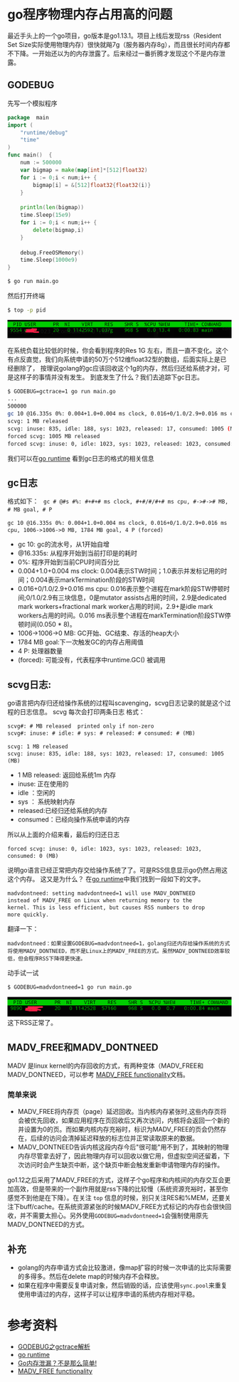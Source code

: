 # go程序物理内存占用高的问题
最近手头上的一个go项目，go版本是go1.13.1。项目上线后发现rss（Resident Set Size实际使用物理内存）很快就飚7g（服务器内存8g），而且很长时间内存都不下降。一开始还以为的内存泄露了。后来经过一番折腾才发现这个不是内存泄露。

## GODEBUG
先写一个模拟程序
```go
package  main
import (
	"runtime/debug"
	"time"
)
func main()  {
	num := 500000
  	var bigmap = make(map[int]*[512]float32)
  	for i := 0;i < num;i++ {
  		bigmap[i] = &[512]float32{float32(i)}
	}

  	println(len(bigmap))
  	time.Sleep(15e9)
	for i := 0;i < num;i++ {
		delete(bigmap,i)
	}

	debug.FreeOSMemory()
	time.Sleep(1000e9)
}
```

```bash
$ go run main.go
```

然后打开终端
```bash
$ top -p pid
```
![1](../img/1.png)

在系统负载比较低的时候，你会看到程序的Res 1G 左右，而且一直不变化。这个有点反直觉，我们向系统申请的50万个512维float32型的数组，后面实际上是已经删除了，
按理说golang的gc应该回收这个1g的内存，然后归还给系统才对，可是这样子的事情并没有发生。
到底发生了什么？我们去追踪下gc日志。
```bash
$ GODEBUG=gctrace=1 go run main.go
...
500000
gc 10 @16.335s 0%: 0.004+1.0+0.004 ms clock, 0.016+0/1.0/2.9+0.016 ms cpu, 1006->1006->0 MB, 1784 MB goal, 4 P (forced)
scvg: 1 MB released
scvg: inuse: 835, idle: 188, sys: 1023, released: 17, consumed: 1005 (MB)
forced scvg: 1005 MB released
forced scvg: inuse: 0, idle: 1023, sys: 1023, released: 1023, consumed: 0 (MB)
```
我们可以在[go runtime](https://golang.org/pkg/runtime/) 看到gc日志的格式的相关信息

## gc日志
格式如下：
` gc # @#s #%: #+#+# ms clock, #+#/#/#+# ms cpu, #->#-># MB, # MB goal, # P`

```
gc 10 @16.335s 0%: 0.004+1.0+0.004 ms clock, 0.016+0/1.0/2.9+0.016 ms cpu, 1006->1006->0 MB, 1784 MB goal, 4 P (forced)
```
- gc 10: gc的流水号，从1开始自增
- @16.335s: 从程序开始到当前打印是的耗时
- 0%: 程序开始到当前CPU时间百分比
- 0.004+1.0+0.004 ms clock: 0.004表示STW时间；1.0表示并发标记用的时间；0.004表示markTermination阶段的STW时间
- 0.016+0/1.0/2.9+0.016 ms cpu: 0.016表示整个进程在mark阶段STW停顿时间;0/1.0/2.9有三块信息，0是mutator assists占用的时间，2.9是dedicated mark workers+fractional mark worker占用的时间，2.9+是idle mark workers占用的时间。0.016 ms表示整个进程在markTermination阶段STW停顿时间(0.050 * 8)。
- 1006->1006->0 MB: GC开始、GC结束、存活的heap大小
- 1784 MB goal:下一次触发GC的内存占用阈值
- 4 P: 处理器数量
- (forced): 可能没有，代表程序中runtime.GC() 被调用

## scvg日志: 
go语言把内存归还给操作系统的过程叫scavenging，scvg日志记录的就是这个过程的日志信息。
scvg 每次会打印两条日志
格式：
```
scvg#: # MB released  printed only if non-zero
scvg#: inuse: # idle: # sys: # released: # consumed: # (MB)
```
```
scvg: 1 MB released
scvg: inuse: 835, idle: 188, sys: 1023, released: 17, consumed: 1005 (MB)
```
- 1 MB released: 返回给系统1m 内存
- inuse: 正在使用的
- idle ：空闲的
- sys ： 系统映射内存
- released:已经归还给系统的内存
- consumed：已经向操作系统申请的内存

所以从上面的介绍来看，最后的归还日志
```
forced scvg: inuse: 0, idle: 1023, sys: 1023, released: 1023, consumed: 0 (MB)
```
说明go语言已经正常把内存交给操作系统了了。可是RSS信息显示go仍然占用这这个内存。
这又是为什么？
在[go runtime](https://golang.org/pkg/runtime/)中我们找到一段如下的文字。
```
madvdontneed: setting madvdontneed=1 will use MADV_DONTNEED
instead of MADV_FREE on Linux when returning memory to the
kernel. This is less efficient, but causes RSS numbers to drop
more quickly.
```
翻译一下：

```
madvdontneed：如果设置GODEBUG=madvdontneed=1，golang归还内存给操作系统的方式将使用MADV_DONTNEED，而不是Linux上的MADV_FREE的方式。虽然MADV_DONTNEED效率较低，但会程序RSS下降得更快速。
```

动手试一试
```bash
$ GODEBUG=madvdontneed=1 go run main.go
```
![2](../img/2.png)
这下RSS正常了。


## MADV_FREE和MADV_DONTNEED

MADV 是linux kernel的内存回收的方式，有两种变体（MADV_FREE和MADV_DONTNEED，可以参考
[MADV_FREE functionality](http://lkml.iu.edu/hypermail/linux/kernel/0704.3/3962.html)文档。

### 简单来说
- MADV_FREE将内存页（page）延迟回收。当内核内存紧张时,这些内存页将会被优先回收，如果应用程序在页回收后又再次访问，内核将会返回一个新的并设置为0的页。而如果内核内存充裕时，标识为MADV_FREE的页会仍然存在，后续的访问会清掉延迟释放的标志位并正常读取原来的数据。
- MADV_DONTNEED告诉内核这段内存今后"很可能"用不到了，其映射的物理内存尽管拿去好了，因此物理内存可以回收以做它用，但虚拟空间还留着，下次访问时会产生缺页中断，这个缺页中断会触发重新申请物理内存的操作。

go1.12之后采用了MADV_FREE的方式，这样子个go程序和内核间的内存交互会更加高效，但是带来的一个副作用就是rss下降的比较慢（系统资源充裕时，甚至你感觉不到他是在下降）。在关注 `top` 信息的时候，别只关注RES和%MEM，还要关注下buff/cache。在系统资源紧张的时候MADV_FREE方式标记的内存也会很快回收，并不需要太担心。另外使用`GODEBUG=madvdontneed=1`会强制使用原先MADV_DONTNEED的方式。



## 补充
- golang的内存申请方式会比较激进，像map扩容的时候一次申请的比实际需要的多得多。然后在delete map的时候内存不会释放。
- 如果在程序中需要反复申请对象，然后销毁的话，应该使用`sync.pool`来重复使用申请过的内存，这样子可以让程序申请的系统内存相对平稳。

# 参考资料
- [GODEBUG之gctrace解析](http://cbsheng.github.io/posts/godebug%E4%B9%8Bgctrace%E8%A7%A3%E6%9E%90/)
- [go runtime](https://golang.org/pkg/runtime/)
- [Go内存泄漏？不是那么简单!](https://colobu.com/2019/08/28/go-memory-leak-i-dont-think-so/)
- [MADV_FREE functionality](http://lkml.iu.edu/hypermail/linux/kernel/0704.3/3962.html)